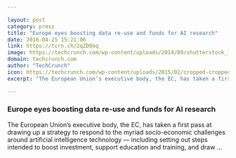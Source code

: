 ```yaml
---

layout: post
category: press
title: "Europe eyes boosting data re-use and funds for AI research"
date: 2018-04-25 15:21:06
link: https://tcrn.ch/2qZD0oq
image: https://techcrunch.com/wp-content/uploads/2014/09/shutterstock_136930073-e1411144032505.jpg?w=650
domain: techcrunch.com
author: "TechCrunch"
icon: https://techcrunch.com/wp-content/uploads/2015/02/cropped-cropped-favicon-gradient.png?w=180
excerpt: "The European Union’s executive body, the EC, has taken a first pass at drawing up a strategy to respond to the myriad socio-economic challenges around artificial intelligence technology — including setting out steps intended to boost investment, support education and training, and draw …"

---
```


### Europe eyes boosting data re-use and funds for AI research

The European Union’s executive body, the EC, has taken a first pass at drawing up a strategy to respond to the myriad socio-economic challenges around artificial intelligence technology — including setting out steps intended to boost investment, support education and training, and draw …